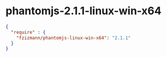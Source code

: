 # phantomjs-2.1.1-linux-win-x64

```json
{
  "require" : {
    "fzizmann/phantomjs-linux-win-x64": "2.1.1"
  }
}
```
